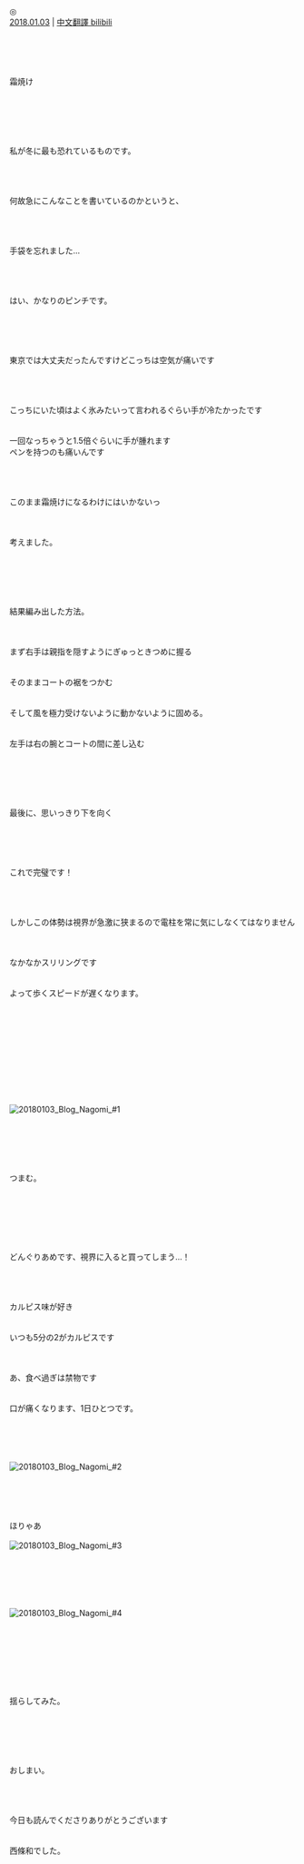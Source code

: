 ◎  
[2018.01.03](http://blog.nanabunnonijyuuni.com/s/n227/diary/detail/161?ima=1128&cd=blog) | [中文翻譯 bilibili](https://www.bilibili.com/read/cv4966331)
<br><br><br><br><br><br>
霜焼け  
<br><br><br><br><br><br>
私が冬に最も恐れているものです。  
<br><br><br><br>
何故急にこんなことを書いているのかというと、  
<br><br><br><br>
手袋を忘れました…  
<br><br><br><br>
はい、かなりのピンチです。  
<br><br><br><br><br>
東京では大丈夫だったんですけどこっちは空気が痛いです  
<br><br><br><br>
こっちにいた頃はよく氷みたいって言われるぐらい手が冷たかったです  
<br><br>
一回なっちゃうと1.5倍ぐらいに手が腫れます  
ペンを持つのも痛いんです  
<br><br><br><br>
このまま霜焼けになるわけにはいかないっ  
<br><br><br>
考えました。  
<br><br><br><br><br><br>
結果編み出した方法。  
<br><br><br>
まず右手は親指を隠すようにぎゅっときつめに握る  
<br><br>
そのままコートの裾をつかむ  
<br><br>
そして風を極力受けないように動かないように固める。  
<br><br>
左手は右の腕とコートの間に差し込む  
<br><br><br><br><br><br>
最後に、思いっきり下を向く  
<br><br><br><br><br>
これで完璧です！  
<br><br><br><br>
しかしこの体勢は視界が急激に狭まるので電柱を常に気にしなくてはなりません  
<br><br><br>
なかなかスリリングです  
<br><br>
よって歩くスピードが遅くなります。  
<br><br><br><br><br><br><br><br><br><br><br>
![20180103_Blog_Nagomi_#1](../../../../../Album/Backup/Blog/Nagomi/Jan2018/20180103_Blog_Nagomi_%231.JPG)  
<br><br><br><br><br><br>
つまむ。  
<br><br><br><br><br><br><br>
どんぐりあめです、視界に入ると買ってしまう…！  
<br><br><br><br>
カルピス味が好き  
<br><br>
いつも5分の2がカルピスです  
<br><br><br>
あ、食べ過ぎは禁物です  
<br><br>
口が痛くなります、1日ひとつです。  
<br><br><br><br><br>
![20180103_Blog_Nagomi_#2](../../../../../Album/Backup/Blog/Nagomi/Jan2018/20180103_Blog_Nagomi_%232.JPG)  
<br><br><br><br><br>
ほりゃあ  
<br>
![20180103_Blog_Nagomi_#3](../../../../../Album/Backup/Blog/Nagomi/Jan2018/20180103_Blog_Nagomi_%233.JPG)  
<br><br><br><br><br><br>
![20180103_Blog_Nagomi_#4](../../../../../Album/Backup/Blog/Nagomi/Jan2018/20180103_Blog_Nagomi_%234.JPG)  
<br><br><br><br><br><br><br><br>
揺らしてみた。  
<br><br><br><br><br><br>
おしまい。  
<br><br><br><br>
今日も読んでくださりありがとうございます  
<br><br>
西條和でした。  
